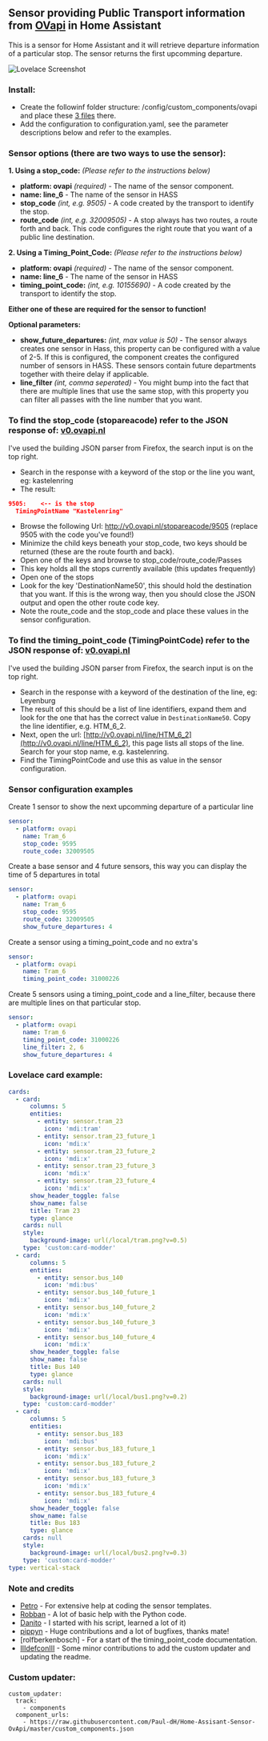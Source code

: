## Sensor providing Public Transport information from [OVapi](http://www.ovapi.nl) in Home Assistant

This is a sensor for Home Assistant and it will retrieve departure information of a particular stop. The sensor returns the first upcomming departure.

![Lovelace Screenshot](https://github.com/Paul-dH/Home-Assisant-Sensor-OvApi/blob/master/resources/img/preview.png)

### Install:
- Create the followinf folder structure: /config/custom_components/ovapi and place these [3 files](https://github.com/Paul-dH/Home-Assisant-Sensor-OvApi/tree/master/custom_components/ovapi) there.
- Add the configuration to configuration.yaml, see the parameter descriptions below and refer to the examples.

### Sensor options (there are two ways to use the sensor):

**1. Using a stop_code:** *(Please refer to the instructions below)*
- **platform: ovapi** *(required)* - The name of the sensor component.
- **name: line_6** - The name of the sensor in HASS
- **stop_code** *(int, e.g. 9505)* - A code created by the transport to identify the stop.
- **route_code** *(int, e.g. 32009505)* - A stop always has two routes, a route forth and back. This code configures the right route that you want of a public line destination.

**2. Using a Timing_Point_Code:** *(Please refer to the instructions below)*
- **platform: ovapi** *(required)* - The name of the sensor component.
- **name: line_6** - The name of the sensor in HASS
- **timing_point_code:** *(int, e.g. 10155690)* - A code created by the transport to identify the stop.

**Either one of these are required for the sensor to function!**

**Optional parameters:**
- **show_future_departures:** *(int, max value is 50)* - The sensor always creates one sensor in Hass, this property can be configured with a value of 2-5. If this is configured, the component creates the configured number of sensors in HASS. These sensors contain future departments together with theire delay if applicable.
- **line_filter** *(int, comma seperated)* - You might bump into the fact that there are multiple lines that use the same stop, with this property you can filter all passes with the line number that you want.


### To find the stop_code (stopareacode) refer to the JSON response of: [v0.ovapi.nl](http://v0.ovapi.nl/stopareacode)
I've used the building JSON parser from Firefox, the search input is on the top right.

- Search in the response with a keyword of the stop or the line you want, eg: kastelenring
- The result:
```json
9505:    <-- is the stop
  TimingPointName "Kastelenring"
```
- Browse the following Url: http://v0.ovapi.nl/stopareacode/9505 (replace 9505 with the code you've found!)
- Minimize the child keys beneath your stop_code, two keys should be returned (these are the route fourth and back).
- Open one of the keys and browse to stop_code/route_code/Passes
- This key holds all the stops currently available (this updates frequently)
- Open one of the stops
- Look for the key 'DestinationName50', this should hold the destination that you want. If this is the wrong way, then you should close the JSON output and open the other route code key.
- Note the route_code and the stop_code and place these values in the sensor configuration.


### To find the timing_point_code (TimingPointCode) refer to the JSON response of: [v0.ovapi.nl](http://v0.ovapi.nl/line)
I've used the building JSON parser from Firefox, the search input is on the top right.

- Search in the response with a keyword of the destination of the line, eg: Leyenburg
- The result of this should be a list of line identifiers, expand them and look for the one that has the correct value in `DestinationName50`. Copy the line identifier, e.g. HTM_6_2.
- Next, open the url: [http://v0.ovapi.nl/line/HTM_6_2](http://v0.ovapi.nl/line/HTM_6_2), this page lists all stops of the line. Search for your stop name, e.g. kastelenring.
- Find the TimingPointCode and use this as value in the sensor configuration.

### Sensor configuration examples
Create 1 sensor to show the next upcomming departure of a particular line
```yaml
sensor:
  - platform: ovapi
    name: Tram_6
    stop_code: 9595
    route_code: 32009505
```

Create a base sensor and 4 future sensors, this way you can display the time of 5 departures in total
```yaml
sensor:
  - platform: ovapi
    name: Tram_6
    stop_code: 9595
    route_code: 32009505
    show_future_departures: 4
```
Create a sensor using a timing_point_code and no extra's
```yaml
sensor:
  - platform: ovapi
    name: Tram_6
    timing_point_code: 31000226
```
Create 5 sensors using a timing_point_code and a line_filter, because there are multiple lines on that particular stop.
```yaml
sensor:
  - platform: ovapi
    name: Tram_6
    timing_point_code: 31000226
    line_filter: 2, 6
    show_future_departures: 4
```


### Lovelace card example:
```yaml
cards:
  - card:
      columns: 5
      entities:
        - entity: sensor.tram_23
          icon: 'mdi:tram'
        - entity: sensor.tram_23_future_1
          icon: 'mdi:x'
        - entity: sensor.tram_23_future_2
          icon: 'mdi:x'
        - entity: sensor.tram_23_future_3
          icon: 'mdi:x'
        - entity: sensor.tram_23_future_4
          icon: 'mdi:x'
      show_header_toggle: false
      show_name: false
      title: Tram 23
      type: glance
    cards: null
    style:
      background-image: url(/local/tram.png?v=0.5)
    type: 'custom:card-modder'
  - card:
      columns: 5
      entities:
        - entity: sensor.bus_140
          icon: 'mdi:bus'
        - entity: sensor.bus_140_future_1
          icon: 'mdi:x'
        - entity: sensor.bus_140_future_2
          icon: 'mdi:x'
        - entity: sensor.bus_140_future_3
          icon: 'mdi:x'
        - entity: sensor.bus_140_future_4
          icon: 'mdi:x'
      show_header_toggle: false
      show_name: false
      title: Bus 140
      type: glance
    cards: null
    style:
      background-image: url(/local/bus1.png?v=0.2)
    type: 'custom:card-modder'
  - card:
      columns: 5
      entities:
        - entity: sensor.bus_183
          icon: 'mdi:bus'
        - entity: sensor.bus_183_future_1
          icon: 'mdi:x'
        - entity: sensor.bus_183_future_2
          icon: 'mdi:x'
        - entity: sensor.bus_183_future_3
          icon: 'mdi:x'
        - entity: sensor.bus_183_future_4
          icon: 'mdi:x'
      show_header_toggle: false
      show_name: false
      title: Bus 183
      type: glance
    cards: null
    style:
      background-image: url(/local/bus2.png?v=0.3)
    type: 'custom:card-modder'
type: vertical-stack
```


### Note and credits
- [Petro](https://community.home-assistant.io/u/petro/summary) - For extensive help at coding the sensor templates.
- [Robban](https://github.com/Kane610) - A lot of basic help with the Python code.
- [Danito](https://github.com/danito/HA-Config/blob/master/custom_components/sensor/stib.py) - I started with his script, learned a lot of it)
- [pippyn](https://github.com/pippyn) - Huge contributions and a lot of bugfixes, thanks mate!
- [rolfberkenbosch] - For a start of the timing_point_code documentation.
- [IIIdefconIII](https://github.com/IIIdefconIII/) - Some minor contributions to add the custom updater and updating the readme.

### Custom updater:
```
custom_updater:
  track:
    - components
  component_urls:
    - https://raw.githubusercontent.com/Paul-dH/Home-Assisant-Sensor-OvApi/master/custom_components.json
```

